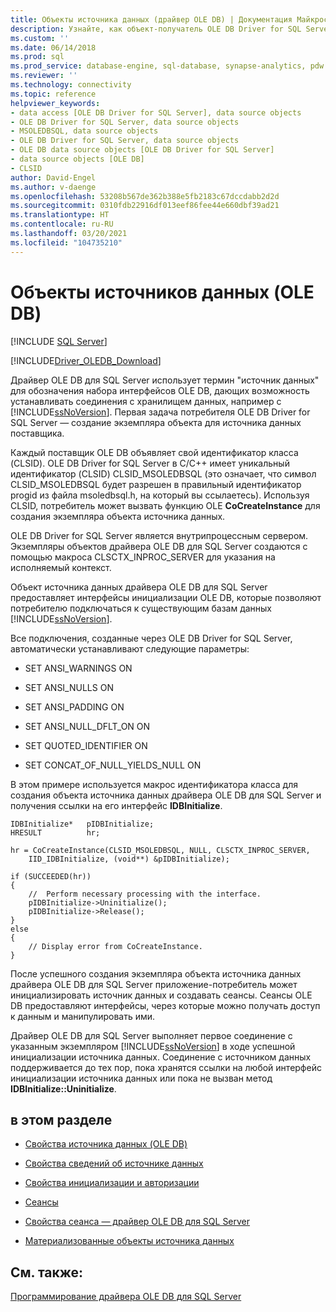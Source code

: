 ```yaml
---
title: Объекты источника данных (драйвер OLE DB) | Документация Майкрософт
description: Узнайте, как объект-получатель OLE DB Driver for SQL Server создает экземпляр объекта источника данных для поставщика.
ms.custom: ''
ms.date: 06/14/2018
ms.prod: sql
ms.prod_service: database-engine, sql-database, synapse-analytics, pdw
ms.reviewer: ''
ms.technology: connectivity
ms.topic: reference
helpviewer_keywords:
- data access [OLE DB Driver for SQL Server], data source objects
- OLE DB Driver for SQL Server, data source objects
- MSOLEDBSQL, data source objects
- OLE DB Driver for SQL Server, data source objects
- OLE DB data source objects [OLE DB Driver for SQL Server]
- data source objects [OLE DB]
- CLSID
author: David-Engel
ms.author: v-daenge
ms.openlocfilehash: 53208b567de362b388e5fb2183c67dccdabb2d2d
ms.sourcegitcommit: 0310fdb22916df013eef86fee44e660dbf39ad21
ms.translationtype: HT
ms.contentlocale: ru-RU
ms.lasthandoff: 03/20/2021
ms.locfileid: "104735210"
---
```

# <a name="data-source-objects-ole-db"></a>Объекты источников данных (OLE DB)
[!INCLUDE [SQL Server](../../../includes/applies-to-version/sql-asdb-asdbmi-asa-pdw.md)]

[!INCLUDE[Driver_OLEDB_Download](../../../includes/driver_oledb_download.md)]

  Драйвер OLE DB для SQL Server использует термин "источник данных" для обозначения набора интерфейсов OLE DB, дающих возможность устанавливать соединения с хранилищем данных, например с [!INCLUDE[ssNoVersion](../../../includes/ssnoversion-md.md)]. Первая задача потребителя OLE DB Driver for SQL Server — создание экземпляра объекта для источника данных поставщика.  
  
 Каждый поставщик OLE DB объявляет свой идентификатор класса (CLSID). OLE DB Driver for SQL Server в C/C++ имеет уникальный идентификатор (CLSID) CLSID_MSOLEDBSQL (это означает, что символ CLSID_MSOLEDBSQL будет разрешен в правильный идентификатор progid из файла msoledbsql.h, на который вы ссылаетесь). Используя CLSID, потребитель может вызвать функцию OLE **CoCreateInstance** для создания экземпляра объекта источника данных.  
  
 OLE DB Driver for SQL Server является внутрипроцессным сервером. Экземпляры объектов драйвера OLE DB для SQL Server создаются с помощью макроса CLSCTX_INPROC_SERVER для указания на исполняемый контекст.  
  
 Объект источника данных драйвера OLE DB для SQL Server предоставляет интерфейсы инициализации OLE DB, которые позволяют потребителю подключаться к существующим базам данных [!INCLUDE[ssNoVersion](../../../includes/ssnoversion-md.md)].  
  
 Все подключения, созданные через OLE DB Driver for SQL Server, автоматически устанавливают следующие параметры:  
  
-   SET ANSI_WARNINGS ON  
  
-   SET ANSI_NULLS ON  
  
-   SET ANSI_PADDING ON  
  
-   SET ANSI_NULL_DFLT_ON ON  
  
-   SET QUOTED_IDENTIFIER ON  
  
-   SET CONCAT_OF_NULL_YIELDS_NULL ON  
  
 В этом примере используется макрос идентификатора класса для создания объекта источника данных драйвера OLE DB для SQL Server и получения ссылки на его интерфейс **IDBInitialize**.  
  
```  
IDBInitialize*   pIDBInitialize;  
HRESULT          hr;  
  
hr = CoCreateInstance(CLSID_MSOLEDBSQL, NULL, CLSCTX_INPROC_SERVER,  
    IID_IDBInitialize, (void**) &pIDBInitialize);  
  
if (SUCCEEDED(hr))  
{  
    //  Perform necessary processing with the interface.  
    pIDBInitialize->Uninitialize();  
    pIDBInitialize->Release();  
}  
else  
{  
    // Display error from CoCreateInstance.  
}  
```  
  
 После успешного создания экземпляра объекта источника данных драйвера OLE DB для SQL Server приложение-потребитель может инициализировать источник данных и создавать сеансы. Сеансы OLE DB предоставляют интерфейсы, через которые можно получать доступ к данным и манипулировать ими.  
  
 Драйвер OLE DB для SQL Server выполняет первое соединение с указанным экземпляром [!INCLUDE[ssNoVersion](../../../includes/ssnoversion-md.md)] в ходе успешной инициализации источника данных. Соединение с источником данных поддерживается до тех пор, пока хранятся ссылки на любой интерфейс инициализации источника данных или пока не вызван метод **IDBInitialize::Uninitialize**.  
  
## <a name="in-this-section"></a>в этом разделе  
  
-   [Свойства источника данных &#40;OLE DB&#41;](../../oledb/ole-db-data-source-objects/data-source-properties-ole-db.md)  
  
-   [Свойства сведений об источнике данных](../../oledb/ole-db-data-source-objects/data-source-information-properties.md)  
  
-   [Свойства инициализации и авторизации](../../oledb/ole-db-data-source-objects/initialization-and-authorization-properties.md)  
  
-   [Сеансы](../../oledb/ole-db-data-source-objects/sessions.md)  
  
-   [Свойства сеанса — драйвер OLE DB для SQL Server](../../oledb/ole-db-data-source-objects/session-properties-oledb-driver-for-sql-server.md)  
  
-   [Материализованные объекты источника данных](../../oledb/ole-db-data-source-objects/persisted-data-source-objects.md)  
  
## <a name="see-also"></a>См. также:  
 [Программирование драйвера OLE DB для SQL Server](../../oledb/ole-db/oledb-driver-for-sql-server-programming.md)  
  
  
